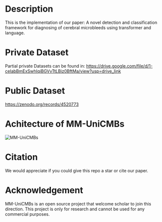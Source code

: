 # Description
This is the implementation of our paper: A novel detection and classification framework for diagnosing of cerebral microbleeds using transformer and language. 

# Private Dataset
Partial private Datasets can be found in: https://drive.google.com/file/d/1-ceIabBmExSwhIqiBGVvTtLBiz0BftMa/view?usp=drive_link

# Public Dataset
https://zenodo.org/records/4520773

# Achitecture of MM-UniCMBs
![MM-UniCMBs](https://github.com/user-attachments/assets/7e858e54-4691-4c59-ac7e-1f0643eea7ba)

# Citation
We would appreciate if you could give this repo a star or cite our paper.

# Acknowledgement
MM-UniCMBs is an open source project that welcome scholar to join this direction. This project is only for research and cannot be used for any commercial purposes.
